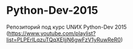 # Python-Dev-2015
Репозиторий под курс UNИX Python-Dev 2015 (https://www.youtube.com/playlist?list=PLPErILqzuTQqXEIjjN6gwFzV1yRuwReR0)
